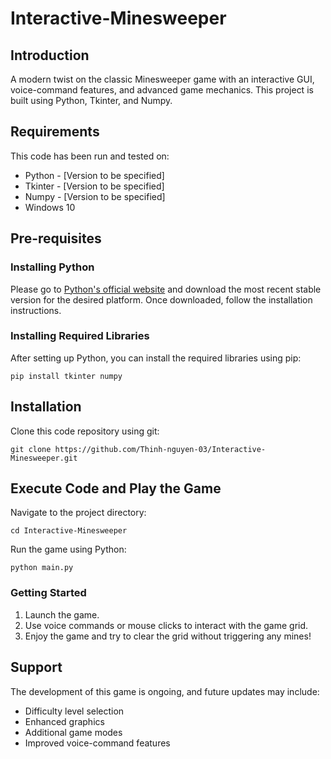 # Interactive-Minesweeper

## Introduction

A modern twist on the classic Minesweeper game with an interactive GUI, voice-command features, and advanced game mechanics. This project is built using Python, Tkinter, and Numpy.

## Requirements

This code has been run and tested on:

- Python - [Version to be specified]
- Tkinter - [Version to be specified]
- Numpy - [Version to be specified]
- Windows 10

## Pre-requisites

### Installing Python

Please go to [Python's official website](https://www.python.org/downloads/) and download the most recent stable version for the desired platform. Once downloaded, follow the installation instructions.

### Installing Required Libraries

After setting up Python, you can install the required libraries using pip:

`pip install tkinter numpy`

## Installation

Clone this code repository using git:

`git clone https://github.com/Thinh-nguyen-03/Interactive-Minesweeper.git`

## Execute Code and Play the Game

Navigate to the project directory:

`cd Interactive-Minesweeper`

Run the game using Python:

`python main.py`

### Getting Started

1. Launch the game.
2. Use voice commands or mouse clicks to interact with the game grid.
3. Enjoy the game and try to clear the grid without triggering any mines!

## Support

The development of this game is ongoing, and future updates may include:

- Difficulty level selection
- Enhanced graphics
- Additional game modes
- Improved voice-command features


